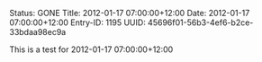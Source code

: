 Status: GONE
Title: 2012-01-17 07:00:00+12:00
Date: 2012-01-17 07:00:00+12:00
Entry-ID: 1195
UUID: 45696f01-56b3-4ef6-b2ce-33bdaa98ec9a

This is a test for 2012-01-17 07:00:00+12:00
